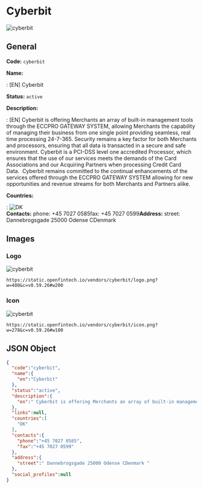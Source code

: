 
# Cyberbit 
![cyberbit](https://static.openfintech.io/vendors/cyberbit/logo.png?w=400&c=v0.59.26#w200)  

## General 
 
**Code:** `cyberbit` 
 
**Name:** 
 
:	[EN] Cyberbit 
 
**Status:** `active` 
 
**Description:** 
 
: [EN]  Cyberbit is offering Merchants an array of built-in management tools through the ECCPRO GATEWAY SYSTEM, allowing Merchants the capability of managing their business from one single point providing seamless, real time processing 24-7-365. Security remains a key factor for both Merchants and processors, ensuring that all data is transacted in a secure and safe environment. Cyberbit is a PCI-DSS level one accredited Processor, which ensures that the use of our services meets the demands of the Card Associations and our Acquiring Partners when processing Credit Card Data.  Cyberbit remains committed to the continual enhancements of the services offered through the ECCPRO GATEWAY SYSTEM allowing for new opportunities and revenue streams for both Merchants and Partners alike.  
 
 
**Countries:** 
 
:	![DK](https://cdnjs.cloudflare.com/ajax/libs/flag-icon-css/3.3.0/flags/4x3/dk.svg#w24)  
**Contacts:** 
phone: +45 7027 0585fax: +45 7027 0599**Address:** 
street:  Dannebrogsgade 25000 Odense CDenmark  

## Images 

### Logo 
 
![cyberbit](https://static.openfintech.io/vendors/cyberbit/logo.png?w=400&c=v0.59.26#w200)  

```
https://static.openfintech.io/vendors/cyberbit/logo.png?w=400&c=v0.59.26#w200
```  

### Icon 
 
![cyberbit](https://static.openfintech.io/vendors/cyberbit/icon.png?w=278&c=v0.59.26#w100)  

```
https://static.openfintech.io/vendors/cyberbit/icon.png?w=278&c=v0.59.26#w100
```  

## JSON Object 

```json
{
  "code":"cyberbit",
  "name":{
    "en":"Cyberbit"
  },
  "status":"active",
  "description":{
    "en":" Cyberbit is offering Merchants an array of built-in management tools through the ECCPRO GATEWAY SYSTEM, allowing Merchants the capability of managing their business from one single point providing seamless, real time processing 24-7-365. Security remains a key factor for both Merchants and processors, ensuring that all data is transacted in a secure and safe environment. Cyberbit is a PCI-DSS level one accredited Processor, which ensures that the use of our services meets the demands of the Card Associations and our Acquiring Partners when processing Credit Card Data.\u00a0 Cyberbit remains committed to the continual enhancements of the services offered through the ECCPRO GATEWAY SYSTEM allowing for new opportunities and revenue streams for both Merchants and Partners alike. "
  },
  "links":null,
  "countries":[
    "DK"
  ],
  "contacts":{
    "phone":"+45 7027 0585",
    "fax":"+45 7027 0599"
  },
  "address":{
    "street":" Dannebrogsgade 25000 Odense CDenmark "
  },
  "social_profiles":null
}
```  

